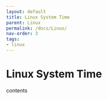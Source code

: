 ```yaml
---
layout: default
title: Linux System Time
parent: Linux
permalink: /docs/Linux/
nav-order: 3
tags:
- linux
---
```


# Linux System Time
contents
